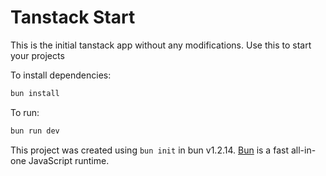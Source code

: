 # Tanstack Start

This is the initial tanstack app without any modifications. Use this to start your projects

To install dependencies:

```bash
bun install
```

To run:

```bash
bun run dev
```

This project was created using `bun init` in bun v1.2.14. [Bun](https://bun.sh) is a fast all-in-one JavaScript runtime.
